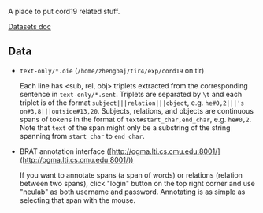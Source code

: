 A place to put cord19 related stuff.

[Datasets doc](https://docs.google.com/spreadsheets/d/1v3NLk_cppHoewQiZb4d4rmYrl6QkUbctntTvpB1X2mk/edit#gid=0)

## Data

- `text-only/*.oie` (`/home/zhengbaj/tir4/exp/cord19` on tir)

  Each line has <sub, rel, obj> triplets extracted from the corresponding sentence in `text-only/*.sent`. Triplets are separated by `\t` and each triplet is of the format `subject|||relation|||object`, e.g. `he#0,2|||'s on#3,8|||outside#13,20`. Subjects, relations, and objects are continuous spans of tokens in the format of `text#start_char,end_char`, e.g. `he#0,2`. Note that `text` of the span might only be a substring of the string spanning from `start_char` to `end_char`.

- BRAT annotation interface ([http://ogma.lti.cs.cmu.edu:8001/](http://ogma.lti.cs.cmu.edu:8001/))

   If you want to annotate spans (a span of words) or relations (relation between two spans), click "login" button on the top right corner and use "neulab" as both username and password. Annotating is as simple as selecting that span with the mouse.
